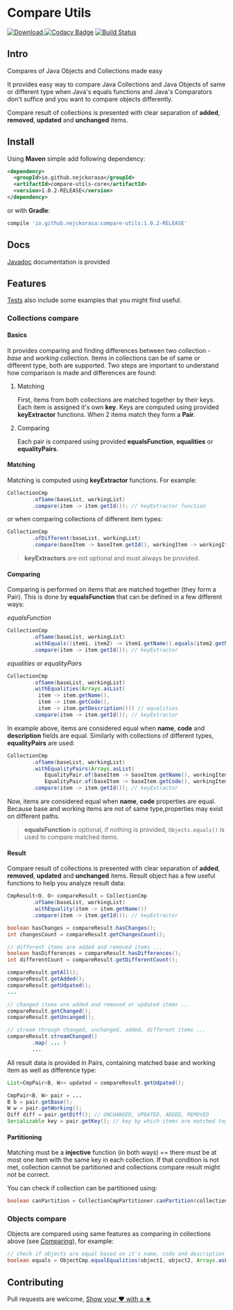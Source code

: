 # Compare Utils

[ ![Download](https://maven-badges.herokuapp.com/maven-central/io.github.nejckorasa/compare-utils-core/badge.svg) ](https://maven-badges.herokuapp.com/maven-central/io.github.nejckorasa/compare-utils-core)
[![Codacy Badge](https://api.codacy.com/project/badge/Grade/48793689ebd14073b3875b427792404d)](https://www.codacy.com/app/nejckorasa/compare-utils?utm_source=github.com&amp;utm_medium=referral&amp;utm_content=nejckorasa/compare-utils&amp;utm_campaign=Badge_Grade)
[![Build Status](https://travis-ci.com/nejckorasa/compare-utils.svg?branch=master)](https://travis-ci.com/nejckorasa/compare-utils)

## Intro 

Compares of Java Objects and Collections made easy

It provides easy way to compare Java Collections and Java Objects of same or different type when Java's equals functions and Java's Comparators don't suffice and you want to compare objects differently. 

Compare result of collections is presented with clear separation of **added**, **removed**, **updated** and **unchanged** items.

## Install 

Using **Maven** simple add following dependency:

```xml
<dependency>
  <groupId>io.github.nejckorasa</groupId>
  <artifactId>compare-utils-core</artifactId>
  <version>1.0.2-RELEASE</version>
</dependency>
```

or with **Gradle**:

```gradle
compile 'io.github.nejckorasa:compare-utils:1.0.2-RELEASE'
```

## Docs

[Javadoc](https://nejckorasa.github.io/compare-utils/) documentation is provided

## Features

[Tests](https://github.com/nejckorasa/compare-utils/tree/master/compare-utils-tests/src/test/java/io/github/nejckorasa) also include some examples that you might find useful.

### Collections compare

#### Basics

It provides comparing and finding differences between two collection - _base_ and _working_ collection. Items in collections can be of same or different type, both are supported. Two steps are important to understand how comparison is made and differences are found:

1. Matching

   First, items from both collections are matched together by their keys. Each item is assigned it's own **key**. Keys are computed using provided **keyExtractor** functions. When 2 items match they form a **Pair**.

2. Comparing

   Each pair is compared using provided **equalsFunction**, **equalities** or **equalityPairs**.

#### Matching

Matching is computed using **keyExtractor** functions. For example:

```java
CollectionCmp
        .ofSame(baseList, workingList)
        .compare(item -> item.getId()); // keyExtractor function
```
or when comparing collections of different item types:

```java
CollectionCmp
        .ofDifferent(baseList, workingList)
        .compare(baseItem -> baseItem.getId(), workingItem -> workingItem.getId()); // keyExtractor functions for base and working items
```

> **keyExtractors** are not optional and must always be provided.

#### Comparing

Comparing is performed on items that are matched together (they form a Pair). This is done by **equalsFunction** that can be defined in a few different ways:

_equalsFunction_

```java
CollectionCmp
        .ofSame(baseList, workingList)
        .withEquals((item1, item2) -> item1.getName().equals(item2.getName())) // equalsFunction
        .compare(item -> item.getId()); // keyExtractor
```

_equalities_ or _equalityPairs_

```java
CollectionCmp
        .ofSame(baseList, workingList)
        .withEqualities(Arrays.asList(
          item -> item.getName(), 
          item -> item.getCode(), 
          item -> item.getDescription())) // equalities
        .compare(item -> item.getId()); // keyExtractor
```

In example above, items are considered equal when **name**, **code** and **description** fields are equal. Similarly with collections of different types, **equalityPairs** are used:

```java
CollectionCmp
        .ofSame(baseList, workingList)
        .withEqualityPairs(Arrays.asList(
            EqualityPair.of(baseItem -> baseItem.getName(), workingItem -> workingItem.getData().getName()),
            EqualityPair.of(baseItem -> baseItem.getCode(), workingItem -> workingItem.getData().getCode()))) // equalityPairs
        .compare(item -> item.getId()); // keyExtractor
```
Now, items are considered equal when **name**, **code** properties are equal. Because base and working items are not of same type,properties may exist on different paths.

> **equalsFunction** is optional, if nothing is provided, `Objects.equals()` is used to compare matched items.

#### Result

Compare result of collections is presented with clear separation of **added**, **removed**, **updated** and **unchanged** items. Result object has a few useful functions to help you analyze result data:

```java
CmpResult<O, O> compareResult = CollectionCmp
        .ofSame(baseList, workingList)
        .withEquality(item -> item.getName())
        .compare(item -> item.getId()); // keyExtractor

boolean hasChanges = compareResult.hasChanges();
int changesCount = compareResult.getChangesCount();

// different items are added and removed items ...
boolean hasDifferences = compareResult.hasDifferences();
int differentCount = compareResult.getDifferentCount();

compareResult.getAll();
compareResult.getAdded();
compareResult.getUdpated();
...

// changed items are added and removed or updated items ...
compareResult.getChanged();
compareResult.getUncanged();

// stream through changed, unchanged, added, different items ...
compareResult.streamChanged()
        .map( ... )
        ...
```

All result data is provided in Pairs, containing matched base and working item as well as difference type:

```java
List<CmpPair<B, W>> updated = compareResult.getUdpated();

CmpPair<B, W> pair = ...
B b = pair.getBase();
W w = pair.getWorking();
Diff diff = pair.getDiff(); // UNCHANGED, UPDATED, ADDED, REMOVED
Serializable key = pair.getKey(); // key by which items are matched together
```

#### Partitioning 

Matching must be a **injective** function (in both ways) == there must be at most one item with the same key in each collection. If that condition is not met, collection cannot be partitioned and collections compare result might not be correct.

You can check if collection can be partitioned using:

```java
boolean canPartition = CollectionCmpPartitioner.canPartition(collection, keyExtractor)
```

### Objects compare

Objects are compared using same features as comparing in collections above (see [Comparing](https://github.com/nejckorasa/compare-utils/blob/master/README.md#comparing)), for example:

```java
// check if objects are equal based on it's name, code and description
boolean equals = ObjectCmp.equalEqualities(object1, object2, Arrays.asList(o -> o.getName(), o -> o.getCode(), o -> o.getDescription())));
```

## Contributing

Pull requests are welcome, [Show your ❤ with a ★](https://github.com/nejckorasa/compare-utils/stargazers)
